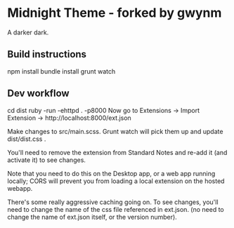 # Midnight Theme - forked by gwynm

A darker dark.

## Build instructions

npm install
bundle install
grunt watch

## Dev workflow

cd dist
ruby -run -ehttpd . -p8000
Now go to Extensions -> Import Extension -> http://localhost:8000/ext.json

Make changes to src/main.scss. Grunt watch will pick them up and update dist/dist.css .

You'll need to remove the extension from Standard Notes and re-add it (and activate it) to see changes. 

Note that you need to do this on the Desktop app, or a web app running locally; CORS will prevent you from loading a local extension on the hosted webapp.

There's some really aggressive caching going on. To see changes, you'll need to change the name of the css file referenced in ext.json. (no need to change the name of ext.json itself, or the version number). 